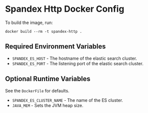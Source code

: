 # Spandex Http Docker Config #
To build the image, run:

    docker build --rm -t spandex-http .

## Required Environment Variables ##
* `SPANDEX_ES_HOST` - The hostname of the elastic search cluster.
* `SPANDEX_ES_PORT` - The listening port of the elastic search cluster.

## Optional Runtime Variables ##
See the `DockerFile` for defaults.

* `SPANDEX_ES_CLUSTER_NAME` - The name of the ES cluster.
* `JAVA_MEM`                - Sets the JVM heap size.
